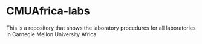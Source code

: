 # CMUAfrica-labs
This is a repository that shows the laboratory procedures for all laboratories in Carnegie Mellon University Africa 
